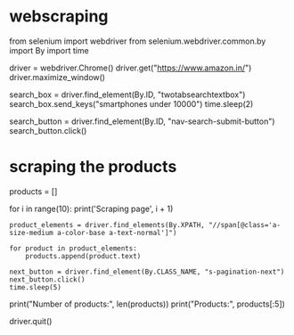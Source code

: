# webscraping
from selenium import webdriver
from selenium.webdriver.common.by import By
import time

driver = webdriver.Chrome()
driver.get("https://www.amazon.in/")
driver.maximize_window()

search_box = driver.find_element(By.ID, "twotabsearchtextbox")
search_box.send_keys("smartphones under 10000")
time.sleep(2)

search_button = driver.find_element(By.ID, "nav-search-submit-button")
search_button.click()
# scraping the products
products = []

for i in range(10):
    print('Scraping page', i + 1)

    product_elements = driver.find_elements(By.XPATH, "//span[@class='a-size-medium a-color-base a-text-normal']")

    for product in product_elements:
        products.append(product.text)

    next_button = driver.find_element(By.CLASS_NAME, "s-pagination-next")
    next_button.click()
    time.sleep(5)

print("Number of products:", len(products))
print("Products:", products[:5])

driver.quit()
